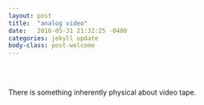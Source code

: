 ```yaml
---
layout: post
title:  "analog video"
date:   2016-05-31 21:32:25 -0400
categories: jekyll update
body-class: post-welcome
---
```

<br>
<br>

There is something inherently physical about video tape.


<!-- <img style="float: left; margin: 0px 15px 15px 0px;" src="/img/blue.png" width="100" /> -->
